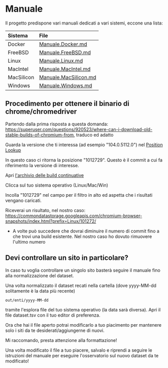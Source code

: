 # Manuale

Il progetto predispone vari manuali dedicati a vari sistemi, eccone una lista:

| Sistema     | File                                             |
|:------------|:-------------------------------------------------|
| Docker      | [Manuale.Docker.md](./Manuale.Docker.md)         |
| FreeBSD     | [Manuale.FreeBSD.md](./Manuale.FreeBSD.md)       |
| Linux       | [Manuale.Linux.md](./Manuale.Linux.md)           |
| MacIntel    | [Manuale.MacIntel.md](./Manuale.MacIntel.md)     |
| MacSilicon  | [Manuale.MacSilicon.md](./Manuale.MacSilicon.md) |
| Windows     | [Manuale.Windows.md](./Manuale.Windows.md)       |

## Procedimento per ottenere il binario di chrome/chromedriver

Partendo dalla prima risposta a questa domanda: https://superuser.com/questions/920523/where-can-i-download-old-stable-builds-of-chromium-from, traduco ed adatto

Guarda la versione che ti interessa (ad esempio "104.0.5112.0") nel [Position Lookup](https://omahaproxy.appspot.com/)

In questo caso ci ritorna la posizione "1012729". Questo è il commit a cui fa riferimento la versione di interesse.

Apri [l'archivio delle build continuative](https://commondatastorage.googleapis.com/chromium-browser-snapshots/index.html)

Clicca sul tuo sistema operativo (Linux/Mac/Win)

Incolla "1012729" nel campo per il filtro in alto ed aspetta che i risultati vengano caricati.

Riceverai un risultato, nel nostro caso: https://commondatastorage.googleapis.com/chromium-browser-snapshots/index.html?prefix=Linux/101272/

- A volte può succedere che dovrai diminuire il numero di commit fino a che trovi una build esistente. Nel nostro caso ho dovuto rimuovere l'ultimo numero

## Devi controllare un sito in particolare?

In caso tu voglia controllare un singolo sito basterà seguire il manuale fino alla normalizzazione del dataset.

Una volta normalizzato il dataset recati nella cartella (dove yyyy-MM-dd solitamente è la data più recente)
```
out/enti/yyyy-MM-dd
```
tramite l'esplora file del tuo sistema operativo (la data sarà diversa).
Apri il file dataset.tsv con il tuo editor di preferenza.

Ora che hai il file aperto potrai modificarlo a tuo piacimento per mantenere solo i siti da te desiderati/aggiungerne di nuovi.

Mi raccomando, presta attenzione alla formattazione!

Una volta modificato il file a tuo piacere, salvalo e riprendi a seguire le istruzioni del manuale per eseguire l'osservatorio sul nuovo dataset da te modificato!